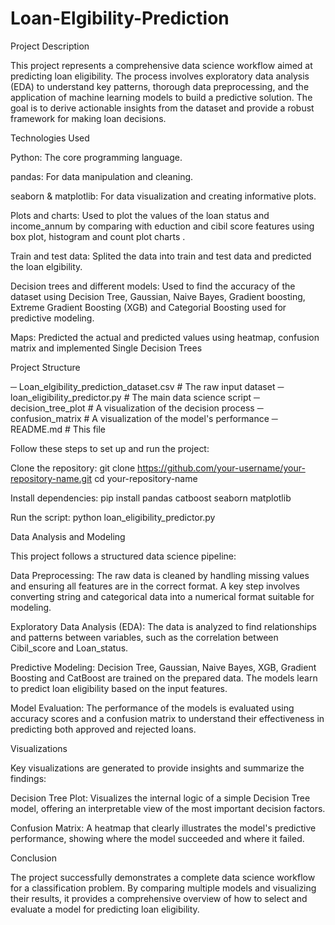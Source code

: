 # Loan-Elgibility-Prediction

Project Description

This project represents a comprehensive data science workflow aimed at predicting loan eligibility. The process involves exploratory data analysis (EDA) to understand key patterns, thorough data preprocessing, and the application of machine learning models to build a predictive solution. The goal is to derive actionable insights from the dataset and provide a robust framework for making loan decisions.


Technologies Used

Python: The core programming language.

pandas: For data manipulation and cleaning.

seaborn & matplotlib: For data visualization and creating informative plots.

Plots and charts: Used to plot the values of the loan status and income_annum by comparing with eduction and cibil score features using box plot, histogram and count plot charts .

Train and test data: Splited the data into train and test data and predicted the loan elgibility.

Decision trees and different models: Used to find the accuracy of the dataset using Decision Tree, Gaussian, Naive Bayes, Gradient boosting, Extreme Gradient Boosting (XGB) and Categorial Boosting used for predictive modeling.

Maps: Predicted the actual and predicted values using heatmap, confusion matrix and implemented Single Decision Trees


Project Structure

─ Loan_elgibility_prediction_dataset.csv  # The raw input dataset
─ loan_eligibility_predictor.py           # The main data science script
─ decision_tree_plot                      # A visualization of the decision process
─ confusion_matrix                        # A visualization of the model's performance
─ README.md                               # This file


Follow these steps to set up and run the project:

Clone the repository:
git clone https://github.com/your-username/your-repository-name.git
cd your-repository-name

Install dependencies:
pip install pandas catboost seaborn matplotlib

Run the script:
python loan_eligibility_predictor.py


Data Analysis and Modeling

This project follows a structured data science pipeline:

Data Preprocessing: The raw data is cleaned by handling missing values and ensuring all features are in the correct format. A key step involves converting string and categorical data into a numerical format suitable for modeling.

Exploratory Data Analysis (EDA): The data is analyzed to find relationships and patterns between variables, such as the correlation between Cibil_score and Loan_status.

Predictive Modeling: Decision Tree, Gaussian, Naive Bayes, XGB, Gradient Boosting and CatBoost are trained on the prepared data. The models learn to predict loan eligibility based on the input features.

Model Evaluation: The performance of the models is evaluated using accuracy scores and a confusion matrix to understand their effectiveness in predicting both approved and rejected loans.


Visualizations

Key visualizations are generated to provide insights and summarize the findings:

Decision Tree Plot: Visualizes the internal logic of a simple Decision Tree model, offering an interpretable view of the most important decision factors.

Confusion Matrix: A heatmap that clearly illustrates the model's predictive performance, showing where the model succeeded and where it failed.


Conclusion

The project successfully demonstrates a complete data science workflow for a classification problem. By comparing multiple models and visualizing their results, it provides a comprehensive overview of how to select and evaluate a model for predicting loan eligibility.
